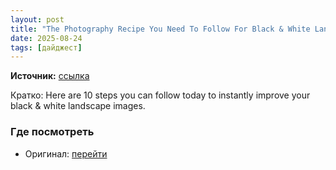 ```yaml
---
layout: post
title: "The Photography Recipe You Need To Follow For Black & White Landscape Photography Success"
date: 2025-08-24
tags: [дайджест]
---
```


**Источник:** [ссылка](https://www.ephotozine.com/article/the-photography-recipe-you-need-to-follow-for-black---white-landscape-photography-success--25904)

Кратко: Here are 10 steps you can follow today to instantly improve your black & white landscape images.

### Где посмотреть
- Оригинал: [перейти]({link})

